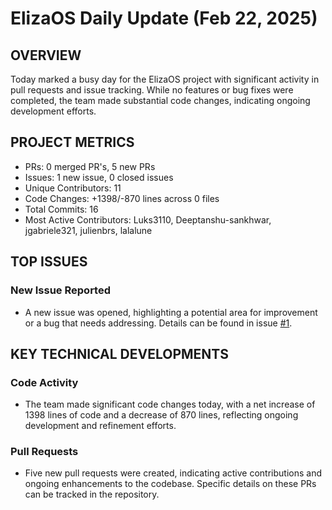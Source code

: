 # ElizaOS Daily Update (Feb 22, 2025)

## OVERVIEW 
Today marked a busy day for the ElizaOS project with significant activity in pull requests and issue tracking. While no features or bug fixes were completed, the team made substantial code changes, indicating ongoing development efforts.

## PROJECT METRICS
- PRs: 0 merged PR's, 5 new PRs
- Issues: 1 new issue, 0 closed issues
- Unique Contributors: 11
- Code Changes: +1398/-870 lines across 0 files
- Total Commits: 16
- Most Active Contributors: Luks3110, Deeptanshu-sankhwar, jgabriele321, julienbrs, lalalune

## TOP ISSUES
### New Issue Reported
- A new issue was opened, highlighting a potential area for improvement or a bug that needs addressing. Details can be found in issue [#1](https://github.com/elizaos/eliza/issues/1).

## KEY TECHNICAL DEVELOPMENTS
### Code Activity
- The team made significant code changes today, with a net increase of 1398 lines of code and a decrease of 870 lines, reflecting ongoing development and refinement efforts.

### Pull Requests
- Five new pull requests were created, indicating active contributions and ongoing enhancements to the codebase. Specific details on these PRs can be tracked in the repository.